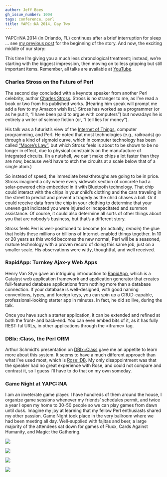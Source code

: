 ```yaml
---
author: Jeff Boes
gh_issue_number: 1004
tags: conference, perl
title: YAPC::NA 2014, Day Two
---
```




YAPC::NA 2014 (in Orlando, FL) continues after a brief interruption for sleep ... see [my previous post](/blog/2014/06/23/yapcna-2014-day-one) for the beginning of the story. And now, the exciting middle of our story:

This time I’m giving you a much less chronological treatment; instead, we’re starting with the biggest impression, then moving on to less gripping but still important items. Remember, all talks are available at [YouTube](https://www.youtube.com/user/yapcna).

### Charles Stross on the Future of Perl

The second day concluded with a keynote speaker from another Perl celebrity, author [Charles Stross](https://en.wikipedia.org/wiki/Charles_Stross). Stross is no stranger to me, as I’ve read a book or two from his published works. (Hearing him speak will prompt me add a few to my Amazon wish list.) Stross has worked as a programmer (or as he put it, “I have been paid to argue with computers”) but nowadays he is entirely a writer of science fiction (or, “I tell lies for money”).

His talk was a futurist’s view of the [Internet of Things](https://en.wikipedia.org/wiki/Internet_of_things), computer programming, and Perl. He noted that most technologies (e.g., railroads) go through a kind of sigmoid curve, which in computer technology has been called [“Moore’s Law”](https://en.wikipedia.org/wiki/Moore%27s_law), but which Stross feels is about to be shown to be no longer in effect, due to physical constraints on the manufacture of integrated circuits. (In a nutshell, we can’t make chips a lot faster than they are now, because we’d have to etch the circuits at a scale below that of a single atom.)

So instead of speed, the immediate breakthroughs are going to be in price. Stross imagined a city where every sidewalk section of concrete had a solar-powered chip embedded in it with Bluetooth technology. That chip could interact with the chips in your child’s clothing and the cars traveling in the street to predict and prevent a tragedy as the child chases a ball. Or it could receive data from the chip in your clothing to determine that your uneven gait indicated you were injured or incapacitated and summon assistance. Of course, it could also determine all sorts of other things about you that are nobody’s business, but that’s a different story.

Stross feels Perl is well-positioned to become (or actually, *remain*) the glue that holds these millions or billions of Internet-enabled things together. In 10 or 20 years as this world becomes the new normal, Perl will be a seasoned, mature technology with a proven record of doing this same job, just on a smaller scale. His observations were witty, thoughtful, and well received.

### RapidApp: Turnkey Ajax-y Web Apps

Henry Van Styn gave an intriguing introduction to [RapidApp](http://www.rapidapp.info/), which is a Catalyst web application framework and application generator that creates full-featured database applications from nothing more than a database connection. If your database is well-designed, with good naming conventions, types, and foreign keys, you can spin up a CRUD-capable, professional-looking starter app in minutes. In fact, he did so live, during the talk.

Once you have such a starter application, it can be extended and refined at both the front- and back-end. You can even embed bits of it, as it has fully REST-ful URLs, in other applications through the \<iframe\> tag.

### DBIx::Class, the Perl ORM

Arthur Schmidt’s presentation on [DBIx::Class](http://search.cpan.org/~ribasushi/DBIx-Class-0.08270/lib/DBIx/Class.pm) gave me an appetite to learn more about this system. It seems to have a much different approach than what I’ve used most, which is [Rose::DB](http://search.cpan.org/~jsiracusa/Rose-DB-0.775/lib/Rose/DB.pm). My only disappointment was that the speaker had no great experience with Rose, and could not compare and contrast it, so I guess I’ll have to do that on my own someday.

### Game Night at YAPC::NA

I am an inveterate game player. I have hundreds of them around the house, I organize game sessions whenever my friends’ schedules permit, and twice a year I open my home to 30-50 people so we can play games from dawn until dusk. Imagine my joy at learning that my fellow Perl enthusiasts shared my other passion. Game Night took place in the very ballroom where we had been meeting all day. Well-supplied with fajitas and beer, a large majority of the attendees sat down for games of Fluxx, Cards Against Humanity, and Magic: the Gathering.

<a href="/blog/2014/06/25/yapcna-2014-day-two/image-0-big.jpeg" imageanchor="1"><img border="0" src="/blog/2014/06/25/yapcna-2014-day-two/image-0.jpeg"/></a>

<a href="/blog/2014/06/25/yapcna-2014-day-two/image-1-big.jpeg" imageanchor="1"><img border="0" src="/blog/2014/06/25/yapcna-2014-day-two/image-1.jpeg"/></a>

<a href="/blog/2014/06/25/yapcna-2014-day-two/image-2-big.jpeg" imageanchor="1"><img border="0" src="/blog/2014/06/25/yapcna-2014-day-two/image-2.jpeg"/></a>

<a href="/blog/2014/06/25/yapcna-2014-day-two/image-3-big.jpeg" imageanchor="1"><img border="0" src="/blog/2014/06/25/yapcna-2014-day-two/image-3.jpeg"/></a>


